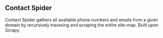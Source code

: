 ## **Contact Spider**

Contact Spider gathers all available phone numbers and emails from a given domain by recursively travesing and scraping the entire site-map. Built upon Scrapy.